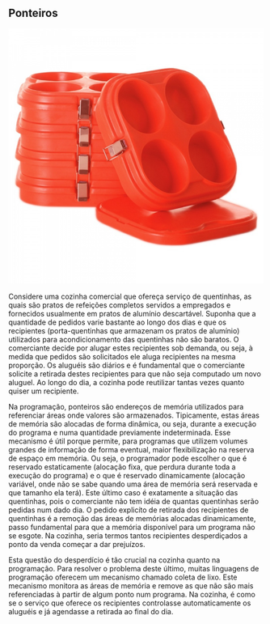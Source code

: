 ## Ponteiros

![](/assets/ponteiros.jpg)

Considere uma cozinha comercial que ofereça serviço de quentinhas, as quais são pratos de refeições completos servidos a empregados e fornecidos usualmente em pratos de alumínio descartável. Suponha que a quantidade de pedidos varie bastante ao longo dos dias e que os recipientes (porta-quentinhas que armazenam os pratos de alumínio) utilizados para acondicionamento das quentinhas não são baratos. O comerciante decide por alugar estes recipientes sob demanda, ou seja, à medida que pedidos são solicitados ele aluga recipientes na mesma proporção. Os aluguéis são diários e é fundamental que o comerciante solicite a retirada destes recipientes para que não seja computado um novo aluguel. Ao longo do dia, a cozinha pode reutilizar tantas vezes quanto quiser um recipiente. 

Na programação, ponteiros são endereços de memória utilizados para referenciar áreas onde valores são armazenados. Tipicamente, estas áreas de memória são alocadas de forma dinâmica, ou seja, durante a execução do programa e numa quantidade previamente indeterminada. Esse mecanismo é útil porque permite, para programas que utilizem volumes grandes de informação de forma eventual, maior flexibilização na reserva de espaço em memória. Ou seja, o programador pode escolher o que é reservado estaticamente (alocação fixa, que perdura durante toda a execução do programa) e o que é reservado dinamicamente (alocação variável, onde não se sabe quando uma área de memória será reservada e que tamanho ela terá). Este último caso é exatamente a situação das quentinhas, pois o comerciante não tem idéia de quantas quentinhas serão pedidas num dado dia. O pedido explicíto de retirada dos recipientes de quentinhas é a remoção das áreas de memórias alocadas dinamicamente, passo fundamental para que a memória disponível para um programa não se esgote. Na cozinha, seria termos tantos recipientes desperdiçados a ponto da venda começar a dar prejuízos.

Esta questão do desperdício é tão crucial na cozinha quanto na programação. Para resolver o problema deste último, muitas linguagens de programação oferecem um mecanismo chamado coleta de lixo. Este mecanismo monitora as áreas de memória e remove as que não são mais referenciadas à partir de algum ponto num programa. Na cozinha, é como se o serviço que oferece os recipientes controlasse automaticamente os aluguéis e já agendasse a retirada ao final do dia.


